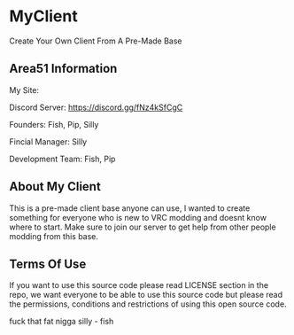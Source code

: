 # MyClient
Create Your Own Client From A Pre-Made Base

Area51 Information
------------------
My Site: 

Discord Server: https://discord.gg/fNz4kSfCgC

Founders: Fish, Pip, Silly

Fincial Manager: Silly

Development Team: Fish, Pip


About My Client
---------------
This is a pre-made client base anyone can use, I wanted to create something for everyone who is new to VRC modding and doesnt know where to start. Make sure to join our server to get help from other people modding from this base.

Terms Of Use
------------
If you want to use this source code please read LICENSE section in the repo, we want everyone to be able to use this source code but please read the permissions, conditions and restrictions of using this open source code.














fuck that fat nigga silly - fish
